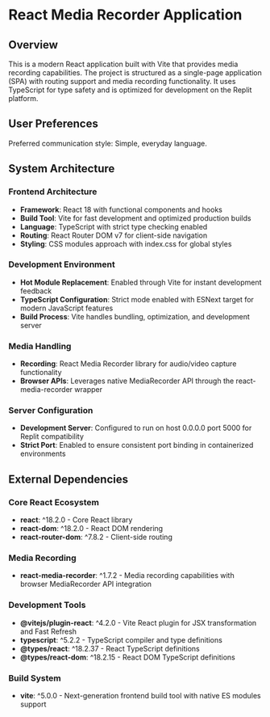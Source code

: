 # React Media Recorder Application

## Overview

This is a modern React application built with Vite that provides media recording capabilities. The project is structured as a single-page application (SPA) with routing support and media recording functionality. It uses TypeScript for type safety and is optimized for development on the Replit platform.

## User Preferences

Preferred communication style: Simple, everyday language.

## System Architecture

### Frontend Architecture
- **Framework**: React 18 with functional components and hooks
- **Build Tool**: Vite for fast development and optimized production builds
- **Language**: TypeScript with strict type checking enabled
- **Routing**: React Router DOM v7 for client-side navigation
- **Styling**: CSS modules approach with index.css for global styles

### Development Environment
- **Hot Module Replacement**: Enabled through Vite for instant development feedback
- **TypeScript Configuration**: Strict mode enabled with ESNext target for modern JavaScript features
- **Build Process**: Vite handles bundling, optimization, and development server

### Media Handling
- **Recording**: React Media Recorder library for audio/video capture functionality
- **Browser APIs**: Leverages native MediaRecorder API through the react-media-recorder wrapper

### Server Configuration
- **Development Server**: Configured to run on host 0.0.0.0 port 5000 for Replit compatibility
- **Strict Port**: Enabled to ensure consistent port binding in containerized environments

## External Dependencies

### Core React Ecosystem
- **react**: ^18.2.0 - Core React library
- **react-dom**: ^18.2.0 - React DOM rendering
- **react-router-dom**: ^7.8.2 - Client-side routing

### Media Recording
- **react-media-recorder**: ^1.7.2 - Media recording capabilities with browser MediaRecorder API integration

### Development Tools
- **@vitejs/plugin-react**: ^4.2.0 - Vite React plugin for JSX transformation and Fast Refresh
- **typescript**: ^5.2.2 - TypeScript compiler and type definitions
- **@types/react**: ^18.2.37 - React TypeScript definitions
- **@types/react-dom**: ^18.2.15 - React DOM TypeScript definitions

### Build System
- **vite**: ^5.0.0 - Next-generation frontend build tool with native ES modules support